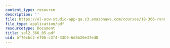 ```yaml
---
content_type: resource
description: ''
file: https://ol-ocw-studio-app-qa.s3.amazonaws.com/courses/18-366-random-walks-and-diffusion-fall-2006/bf70cbc2ef06c3f433b96d8b20e37ed8_sol2_366_05.pdf
file_type: application/pdf
resourcetype: Document
title: sol2_366_05.pdf
uid: bf70cbc2-ef06-c3f4-33b9-6d8b20e37ed8
---
```


